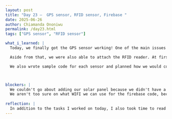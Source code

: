 ```yaml
---
layout: post
title: "Day 23 –  GPS sensor, RFID sensor, Firebase "
date: 2025-06-26
author: Chiamanda Ononiwu
permalink: /day23.html
tags: ["GPS sensor", "RFID sensor"]

what_i_learned: |
  Today, we finally got the GPS sensor working! One of the main issues was with the wiring — I kept connecting the TX pin on the GPS sensor to the TX on the ESP32, when it should have been connected to the RX pin instead.

  Aside from that, we were also able to attach the RFID reader. At first, I was confused about its purpose. It didn’t seem practical for people to need an RFID card just to use a trash bin. After discussing it as a team, one of my group members suggested using a camera module instead. That idea made a lot more sense, and our faculty member agreed with it.

  We also wrote sample code for each sensor and planned how we would connect them to Firebase for real-time data updates.



blockers: |
  We couldn't go about adding our solar panel because we didn't have a 3.7v battery.
  We aren't too sure on what WIFI we can use for the firebase code, because the Morgan one wasn't really working.
  
reflection: |
  In addition to the tasks I worked on today, I also took time to read up on how to properly connect the solar panel. I found out that we can’t use the jumper cables exactly as they came — we might need to remove some extra components from them first. Although we didn’t get to connect the panel today, I now clearly understand how to do it once the battery arrives, so we won’t lose any time when that moment comes. 
---
```

